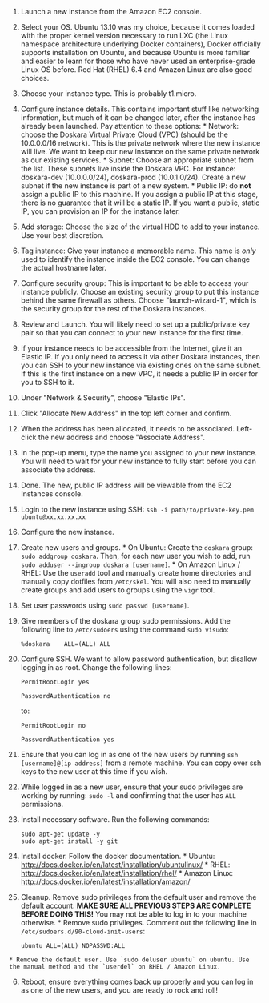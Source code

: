 1. Launch a new instance from the Amazon EC2 console.
  1. Select your OS. Ubuntu 13.10 was my choice, because it comes loaded with the proper kernel version necessary to run LXC (the Linux namespace architecture underlying Docker containers), Docker officially supports installation on Ubuntu, and because Ubuntu is more familiar and easier to learn for those who have never used an enterprise-grade Linux OS before. Red Hat (RHEL) 6.4 and Amazon Linux are also good choices.
  2. Choose your instance type. This is probably t1.micro.
  3. Configure instance details. This contains important stuff like networking information, but much of it can be changed later, after the instance has already been launched. Pay attention to these options:
    * Network: choose the Doskara Virtual Private Cloud (VPC) (should be the 10.0.0.0/16 network). This is the private network where the new instance will live. We want to keep our new instance on the same private network as our existing services.
    * Subnet: Choose an appropriate subnet from the list. These subnets live inside the Doskara VPC. For instance: doskara-dev (10.0.0.0/24), doskara-prod (10.0.1.0/24). Create a new subnet if the new instance is part of a new system.
    * Public IP: do **not** assign a public IP to this machine. If you assign a public IP at this stage, there is no guarantee that it will be a static IP. If you want a public, static IP, you can provision an IP for the instance later.

  4. Add storage: Choose the size of the virtual HDD to add to your instance. Use your best discretion. 
  5. Tag instance: Give your instance a memorable name. This name is *only* used to identify the instance inside the EC2 console. You can change the actual hostname later.
  6. Configure security group: This is important to be able to access your instance publicly. Choose an existing security group to put this instance behind the same firewall as others. Choose "launch-wizard-1", which is the security group for the rest of the Doskara instances.
  7. Review and Launch. You will likely need to set up a public/private key pair so that you can connect to your new instance for the first time.

2. If your instance needs to be accessible from the Internet, give it an Elastic IP. If you only need to access it via other Doskara instances, then you can SSH to your new instance via existing ones on the same subnet. If this is the first instance on a new VPC, it needs a public IP in order for you to SSH to it.
  1. Under "Network & Security", choose "Elastic IPs".
  2. Click "Allocate New Address" in the top left corner and confirm.
  3. When the address has been allocated, it needs to be associated. Left-click the new address and choose "Associate Address".
  4. In the pop-up menu, type the name you assigned to your new instance. You will need to wait for your new instance to fully start before you can associate the address.
  5. Done. The new, public IP address will be viewable from the EC2 Instances console.

3. Login to the new instance using SSH: `ssh -i path/to/private-key.pem ubuntu@xx.xx.xx.xx`
4. Configure the new instance.
  1. Create new users and groups.
    * On Ubuntu: Create the `doskara` group: `sudo addgroup doskara`. Then, for each new user you wish to add, run `sudo adduser --ingroup doskara [username]`.
    * On Amazon Linux / RHEL: Use the `useradd` tool and manually create home directories and manually copy dotfiles from `/etc/skel`. You will also need to manually create groups and add users to groups using the `vigr` tool.

  2. Set user passwords using `sudo passwd [username]`.
  3. Give members of the doskara group sudo permissions. Add the following line to `/etc/sudoers` using the command `sudo visudo`:

     ``` 
     %doskara    ALL=(ALL) ALL
     ```

  4. Configure SSH. We want to allow password authentication, but disallow logging in as root. Change the following lines:

     ```
     PermitRootLogin yes
     
     PasswordAuthentication no
     ```

     to:

     ```
     PermitRootLogin no
     
     PasswordAuthentication yes
     ```

  5. Ensure that you can log in as one of the new users by running `ssh [username]@[ip address]` from a remote machine. You can copy over ssh keys to the new user at this time if you wish.
  6. While logged in as a new user, ensure that your sudo privileges are working by running: `sudo -l` and confirming that the user has `ALL` permissions.
  7. Install necessary software. Run the following commands:

     ```
     sudo apt-get update -y
     sudo apt-get install -y git
     ```

  8. Install docker. Follow the docker documentation.
    * Ubuntu: http://docs.docker.io/en/latest/installation/ubuntulinux/
    * RHEL: http://docs.docker.io/en/latest/installation/rhel/
    * Amazon Linux: http://docs.docker.io/en/latest/installation/amazon/

  9. Cleanup. Remove sudo privileges from the default user and remove the default account. **MAKE SURE ALL PREVIOUS STEPS ARE COMPLETE BEFORE DOING THIS!** You may not be able to log in to your machine otherwise.
    * Remove sudo privileges. Comment out the following line in `/etc/sudoers.d/90-cloud-init-users`:

        ```
        ubuntu ALL=(ALL) NOPASSWD:ALL
        ```

    * Remove the default user. Use `sudo deluser ubuntu` on ubuntu. Use the manual method and the `userdel` on RHEL / Amazon Linux.

6. Reboot, ensure everything comes back up properly and you can log in as one of the new users, and you are ready to rock and roll!
